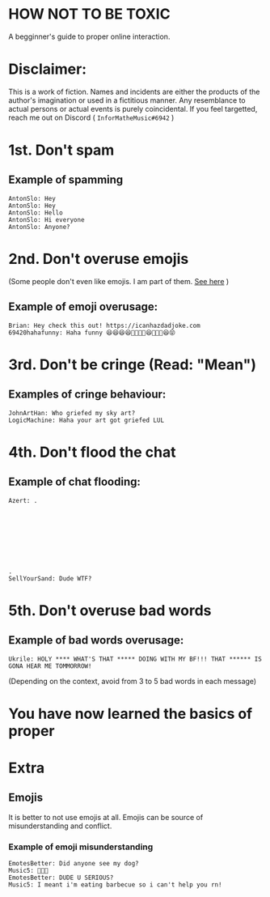 HOW NOT TO BE TOXIC
===

A begginner's guide to proper online interaction.

# Disclaimer:

This is a work of fiction. Names and incidents are either the products of the author's imagination or used in a fictitious manner.
Any resemblance to actual persons or actual events is purely coincidental.
If you feel targetted, reach me out on Discord ( `ІnfоrMatheMusic#6942` )

# 1st. Don't spam

## Example of spamming

```text
AntonSlo: Hey
AntonSlo: Hey
AntonSlo: Hello
AntonSlo: Hi everyone
AntonSlo: Anyone?
```

# 2nd. Don't overuse emojis

(Some people don't even like emojis. I am part of them. [See here](#extra) )

## Example of emoji overusage:

```text
Brian: Hey check this out! https://icanhazdadjoke.com
69420hahafunny: Haha funny 😆😆😆😆🤣🤣🤣🤣😆🤣🤣🤣😆😝
```

# 3rd. Don't be cringe (Read: "Mean")

## Examples of cringe behaviour:

```text
JohnArtHan: Who griefed my sky art?
LogicMachine: Haha your art got griefed LUL
```

# 4th. Don't flood the chat

## Example of chat flooding:

```text
Azert: .









.
SellYourSand: Dude WTF?
```

# 5th. Don't overuse bad words

## Example of bad words overusage:

```text
Ukrile: HOLY **** WHAT'S THAT ***** DOING WITH MY BF!!! THAT ****** IS GONA HEAR ME TOMMORROW!
```

(Depending on the context, avoid from 3 to 5 bad words in each message)

# You have now learned the basics of proper

# Extra

## Emojis

It is better to not use emojis at all.
Emojis can be source of misunderstanding and conflict.

### Example of emoji misunderstanding

```text
EmotesBetter: Did anyone see my dog?
Music5: 🥓🔥❌
EmotesBetter: DUDE U SERIOUS?
Music5: I meant i'm eating barbecue so i can't help you rn!
```
